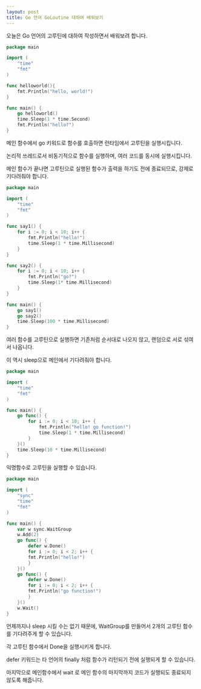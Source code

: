 ```yaml
---
layout: post
title: Go 언어 GoLoutine 대하여 배워보기 
---
```


오늘은 Go 언어의 고루틴에 대하여 작성하면서 배워보려 합니다.

```go
package main

import (
	"time"
	"fmt"
)

func helloworld(){
	fmt.Println("hello, world!")
}

func main() {
	go helloworld()
	time.Sleep(1 * time.Second)
	fmt.Println("hello?")
}
```

메인 함수에서 go 키워드로 함수를 호출하면 런타임에서 고루틴을 실행시킵니다.

논리적 쓰레드로서 비동기적으로 함수를 실행하며, 여러 코드를 동시에 실행시킵니다.

메인 함수가 끝나면 고루틴으로 실행된 함수가 출력을 하기도 전에 종료되므로, 강제로 기다려줘야 합니다.

```go
package main

import (
	"time"
	"fmt"
)

func say1() {  
    for i := 0; i < 10; i++ {
		fmt.Println("hello!")
		time.Sleep(1 * time.Millisecond)
	}
}

func say2() {  
    for i := 0; i < 10; i++ {
		fmt.Println("go?")
		time.Sleep(1* time.Millisecond)
	}
}

func main() {
	go say1()
	go say2()
	time.Sleep(100 * time.Millisecond)
}
```

여러 함수를 고루틴으로 실행하면 기존처럼 순서대로 나오지 않고, 랜덤으로 서로 섞여서 나옵니다.

이 역시 sleep으로 메인에서 기다려줘야 합니다.

```go
package main

import (
	"time"
	"fmt"
)

func main() {
	go func() {
		for i := 0; i < 10; i++ {
			fmt.Println("hello! go function!")
			time.Sleep(1 * time.Millisecond)
		}
	}()
	time.Sleep(10 * time.Millisecond)
}
```

익명함수로 고루틴을 실행할 수 있습니다.

```go
package main

import (
	"sync"
	"time"
	"fmt"
)

func main() {
	var w sync.WaitGroup
	w.Add(2)
	go func() {
		defer w.Done()
		for i := 0; i < 2; i++ {
		fmt.Println("hello!")
		}
	}()
	go func() {
		defer w.Done()
		for i := 0; i < 2; i++ {
		fmt.Println("go function!")
		}
	}()
	w.Wait()
}
```

언제까지나 sleep 시킬 수는 없기 때문에, WaitGroup를 만들어서 2개의 고루틴 함수를 기다려주게 할 수 있습니다.

각 고루틴 함수에서 Done을 실행시키게 합니다.

defer 키워드는 타 언어의 finally 처럼 함수가 리턴되기 전에 실행되게 할 수 있습니다.

마지막으로 메인함수에서 wait 로 메인 함수의 마지막까지 코드가 실행되도 종료되지 않도록 해줍니다.